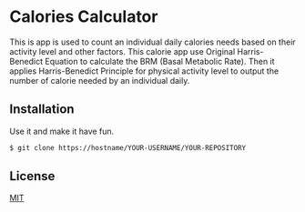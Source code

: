 # Calories Calculator

This is app is used to count an individual daily calories needs based on their activity level and other factors. This calorie app use Original Harris-Benedict Equation to calculate the BRM (Basal Metabolic Rate). Then it applies Harris-Benedict Principle for physical activity level to output the number of calorie needed by an individual daily.

## Installation

Use it and make it have fun.

```bash
$ git clone https://hostname/YOUR-USERNAME/YOUR-REPOSITORY
```

## License

[MIT](https://choosealicense.com/licenses/mit/)
